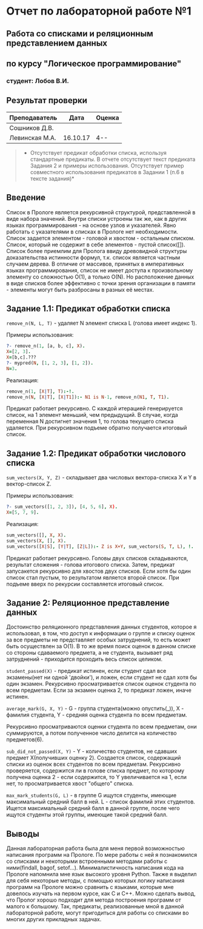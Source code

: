 # Отчет по лабораторной работе №1
## Работа со списками и реляционным представлением данных
## по курсу "Логическое программирование"

### студент: Лобов В.И.

## Результат проверки

| Преподаватель     | Дата         |  Оценка       |
|-------------------|--------------|---------------|
| Сошников Д.В. |              |               |
| Левинская М.А.|  16.10.17    |      4--      |

> * Отсутствует предикат обработки списка, используя стандартные предикаты. В отчете отсутствует текст предиката Задания 2 и примеры использования. Отсутствует пример совместного использования предикатов в Задании 1 (п.6 в тексте задания)*


## Введение

Список в Прологе является рекурсивной структурой, представленной в виде набора значений. Внутри списки устроены так же, как в других языках программирования - на основе узлов и указателей. Явно работать с указателями в списках в Прологе нет необходимости. Список задается элементом - головой и хвостом - остальным списком. Список, который не содержит в себе элементов - пустой список([]). Список более приемлим для Пролога ввиду древовидной структуры доказательства истинности формул, т.к. список является частным случаем дерева. В отличие от массивов, принятых в императивных языках программирования, список не имеет доступа к произвольному элементу со сложностью O(1), а только O(N). Но расположение данных в виде списков более эффективно с точки зрения организации в памяти - элементы могут быть разбросаны в разных её местах.

## Задание 1.1: Предикат обработки списка

`remove_n(N, L, T)` - удаляет N элемент списка L (голова имеет индекс 1).

Примеры использования:
```prolog
?- remove_n(1, [a, b, c], X).
X=[2, 3].
X=[b,c].???
?- mypred(N, [1, 2, 3], [1, 2]).
N=3.
```

Реализация:
```prolog
remove_n(1, [X|T], T):-!.
remove_n(N, [X|T], [X|T1]):- N1 is N-1, remove_n(N1, T, T1).
```

Предикат работает рекурсивно. С каждой итерацией генерируется список, на 1 элемент меньший, чем предыдущий. В случае, когда переменная N достигнет значения 1, то голова текущего списка удаляется. При рекурсивном подъеме обратно получается итоговый список.


## Задание 1.2: Предикат обработки числового списка


`sum_vectors(X, Y, Z)` - складывает два числовых вектора-списка X и Y в вектор-список Z.

Примеры использования:

```prolog
?- sum_vectors([1, 2, 3]), [4, 5, 6], X).
X=[5, 7, 9].
```
Реализация:
```prolog
sum_vectors([], X, X).
sum_vectors(X, [], X).
sum_vectors([X|S], [Y|T], [Z|L]):- Z is X+Y, sum_vectors(S, T, L), !.
```

Предикат работает рекурсивно. Головы двух списков складываются, результат сложения - голова итогового списка. Затем, предикат запусакется рекурсивно для хвостов двух списков. Если хотя бы один список стал пустым, то результатом является второй список. При подъеме вверх по рекурсии составляется итоговый список.

## Задание 2: Реляционное представление данных

Достоинство реляционного представления данных студентов, которое я использовал, в том, что доступ к информации о группе и списку оценок за все предметы не представляет особых затруднений, то есть может быть осуществлен за O(1). В то же время поиск оценок в данном списке со стороны сдаваемого предмета, а не студента, вызывает ряд затруднений - приходится проходить весь список целиком.

`student_passed(X)` - предикат истинен, если студент сдал все экзамены(нет ни одной 'двойки'), и ложен, если студент не сдал хотя бы один экзамен.
Рекурсивно просматривается список оценок студента по всем предметам. Если за экзамен оценка 2, то предикат ложен, иначе истинен.

`average_mark(G, X, Y)` - G - группа студента(можно опустить(_)), X - фамилия студента, Y - средняя оценка студента по всем предметам.

Рекурсивно просматриваются оценки студента по всем предметам, они суммируются, а потом полученное число делится на количество предметов(6).

`sub_did_not_passed(X, Y)` - Y - количество студентов, не сдавших предмет X(получивших оценку 2).
Создается список, содержащий списки из оценок всех студентов по всем предметам. Рекурсивно проверяется, содержится ли в голове списка предмет, по которому получена оценка 2 - если содержится, то Y увеличивается на 1, если нет, то просматривается хвост "общего" списка.

`max_mark_students(G, L)` - в группе G ищутся студенты, имеющие максимальный средний балл в ней. L - список фамилий этих студентов.
Ищется максимальный средний балл в данной группе, после чего ищутся студенты этой группы, имеющие такой средний балл.

## Выводы

Данная лабораторная работа была для меня первой возможностью написания программ на Прологе. По мере работы с ней я познакомился со списками и некоторыми встроенными методами работы с ними(findall, bagof, setof...). Минималистичность написания кода на Прологе напомнила мне язык высокого уровня Python. Также я выделил для себя некоторые методы, с помощью которых логику написания программ на Прологе можно сравнить с языками, которые мне довелось изучать на первом курсе, как C и C++. Можно сделать вывод, что Пролог хорошо подходит для метода построения программ от малого к большому. Так, предикаты, реализованные мной в данной лабораторной работе, могут пригодиться для работы со списками во многих других прикладных задачах.
